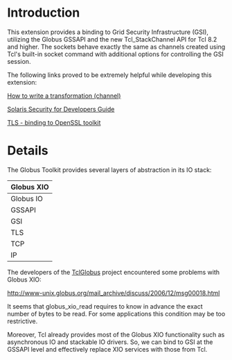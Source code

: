 # Introduction #

This extension provides a binding to Grid Security Infrastructure (GSI), utilizing the Globus GSSAPI and the new Tcl\_StackChannel API for Tcl 8.2 and higher. The sockets behave exactly the same as channels created using Tcl's built-in socket command with additional options for controlling the GSI session.

The following links proved to be extremely helpful while developing this extension:

[How to write a transformation (channel)](http://www.oche.de/~akupries/soft/giot/HOWTO.txt)

[Solaris Security for Developers Guide](http://docs.sun.com/app/docs/doc/816-4863)

[TLS - binding to OpenSSL toolkit](http://www.sensus.org/tcl/tls.htm)


# Details #

The Globus Toolkit provides several layers of abstraction in its IO stack:

| Globus XIO |
|:-----------|
| Globus IO  |
| GSSAPI     |
| GSI        |
| TLS        |
| TCP        |
| IP         |

The developers of the [TclGlobus](http://tclglobus.ligo.caltech.edu/) project encountered some problems with Globus XIO:

http://www-unix.globus.org/mail_archive/discuss/2006/12/msg00018.html

It seems that globus\_xio\_read requires to know in advance the exact number of bytes to be read. For some applications this condition may be too restrictive.

Moreover, Tcl already provides most of the Globus XIO functionality such as asynchronous IO and stackable IO drivers. So, we can bind to GSI at the GSSAPI level and effectively replace XIO services with those from Tcl.